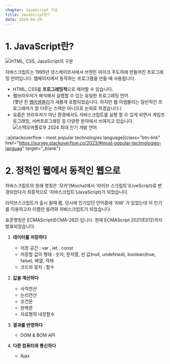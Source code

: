 ```yaml
---
chapter: JavaScript 기초
title: JavaScript란?
date: 2024-04-29
---
```


# 1. JavaScript란?

![HTML, CSS, JavaScript의 구분](/images/javascript/chapter01/01-1.gif)

자바스크립트는 1995년 넷스케이프사에서 브랜든 아이크 주도하에 만들어진 프로그래밍 언어입니다. 웹페이지에서 동작하는 프로그램을 만들 때 사용됩니다.

- HTML, CSS를 **프로그래밍적**으로 제어할 수 있습니다.
- 웹브라우저가 해석해서 실행할 수 있는 유일한 프로그래밍 언어.  
  (몇년 전 [웹어셈블리](https://developer.mozilla.org/ko/docs/WebAssembly/Concepts)가 새롭게 포함되었습니다. 하지만 웹 어셈블리는 일반적인 프로그래머가 잘 다루는 스택은 아니므로 논외로 하겠습니다.)
- 요즘은 브라우저가 아닌 환경에서도 자바스크립트를 실행 할 수 있게 되면서 게임프로그래밍, 서버프로그래밍 등 다양한 분야에서 쓰여지고 있습니다.
  ![스택오버플로우 2024 최대 인기 개발 언어](/images/javascript/chapter01/01-2.png)

::a[stackoverflow - most popular technologies language]{class="btn-link" href="https://survey.stackoverflow.co/2023/#most-popular-technologies-languag" target="\_blank"}

# 2. 정적인 웹에서 동적인 웹으로

자바스크립트의 원래 명칭은 ‘모카’(Mocha)에서 ‘라이브 스크립트’(LiveScript)로 변경되었다가 최종적으로 ‘자바스크립트’(JavaScript)가 되었습니다.

라이브스크립트가 출시 될때 쯤, 당시에 인기있던 언어중에 ‘자바’ 가 있었는데 이 인기를 이용하고자 이름만 빌려와 자바스크립트가 되었습니다.

표준명칭은 ECMAScript(ECMA-262) 입니다. 현재 ECMAScript 2021(ES12)까지 발표되었습니다.

1. **데이터를 저장하다**

   - 저장 공간 : var , let , const
   - 저장할 값의 형태 : 숫자, 문자열, 빈 값(null, undefined), boolean(true, false), 배열, 객체
   - 코드의 뭉치 : 함수

1. **값을 계산하다**

   - 사칙연산
   - 논리연산
   - 조건문
   - 반복문
   - 자료형의 내장함수

1. **결과를 반영하다**

   - DOM & BOM API

1. **다른 컴퓨터와 통신하다**
   - Ajax
